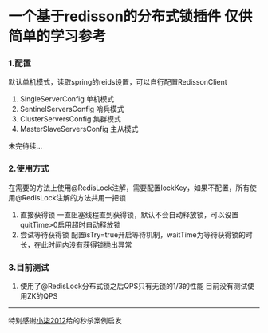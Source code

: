# 一个基于redisson的分布式锁插件  仅供简单的学习参考
### 1.配置
默认单机模式，读取spring的reids设置，可以自行配置RedissonClient 
1. SingleServerConfig 单机模式
2. SentinelServersConfig 哨兵模式
3. ClusterServersConfig 集群模式
4. MasterSlaveServersConfig 主从模式

未完待续...
### 2.使用方式
在需要的方法上使用@RedisLock注解，需要配置lockKey，如果不配置，所有使用@RedisLock注解的方法共用一把锁
1. 直接获得锁
    一直阻塞线程直到获得锁，默认不会自动释放锁，可以设置quitTime>0启用超时自动释放锁
2. 尝试等待获得锁
    配置isTry=true开启等待机制，waitTime为等待获得锁的时长，在此时间内没有获得锁抛出异常
### 3.目前测试
1. 使用了@RedisLock分布式锁之后QPS只有无锁的1/3的性能 目前没有测试使用ZK的QPS

---

特别感谢[小柒2012](https://gitee.com/52itstyle/spring-boot-seckill)给的秒杀案例启发

